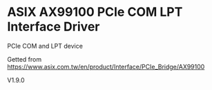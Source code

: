# ASIX AX99100 PCIe COM LPT Interface Driver

PCIe COM and LPT device

Getted from 
https://www.asix.com.tw/en/product/Interface/PCIe_Bridge/AX99100

V1.9.0
